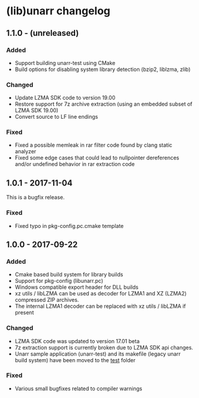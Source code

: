 # (lib)unarr changelog

## 1.1.0 - (unreleased)

### Added
* Support building unarr-test using CMake
* Build options for disabling system library detection (bzip2, liblzma, zlib)

### Changed
* Update LZMA SDK code to version 19.00
* Restore support for 7z archive extraction (using an embedded subset of
  LZMA SDK 19.00)
* Convert source to LF line endings

### Fixed
* Fixed a possible memleak in rar filter code found by clang static analyzer
* Fixed some edge cases that could lead to nullpointer dereferences and/or
  undefined behavior in rar extraction code

## 1.0.1 - 2017-11-04
This is a bugfix release.

### Fixed
* Fixed typo in pkg-config.pc.cmake template

## 1.0.0 - 2017-09-22

### Added
* Cmake based build system for library builds
* Support for pkg-config (libunarr.pc)
* Windows compatible export header for DLL builds
* xz utils / libLZMA can be used as decoder for LZMA1 and XZ (LZMA2) compressed
ZIP archives.
* The internal LZMA1 decoder can be replaced with xz utils / libLZMA if present

### Changed
* LZMA SDK code was updated to version 17.01 beta
* 7z extraction support is currently broken due to LZMA SDK api changes.
* Unarr sample application (unarr-test) and its makefile
  (legacy unarr build system) have been moved to the [test](test) folder

### Fixed
* Various small bugfixes related to compiler warnings
